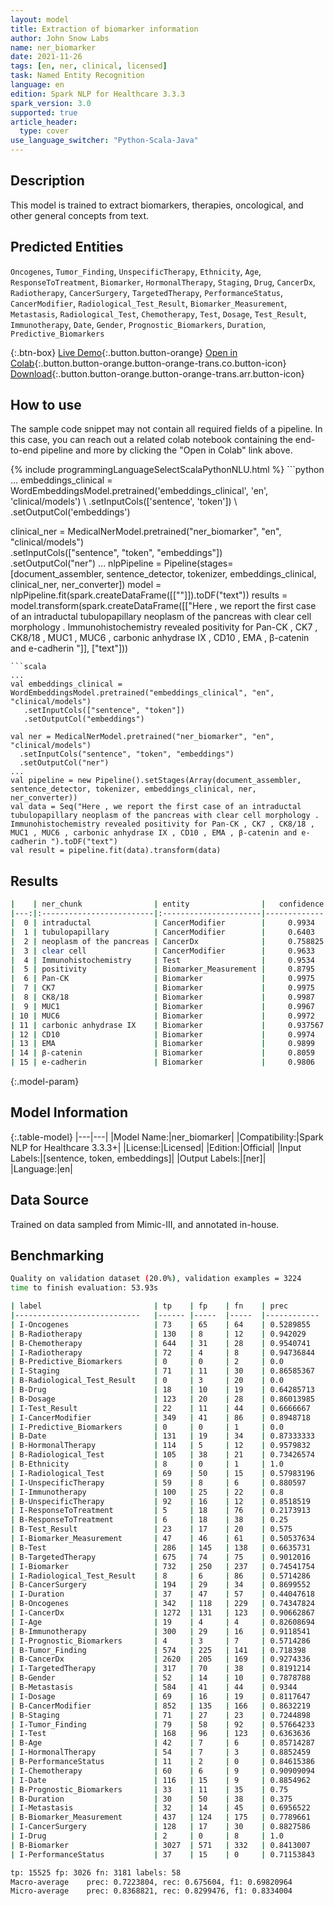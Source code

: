 ```yaml
---
layout: model
title: Extraction of biomarker information
author: John Snow Labs
name: ner_biomarker
date: 2021-11-26
tags: [en, ner, clinical, licensed]
task: Named Entity Recognition
language: en
edition: Spark NLP for Healthcare 3.3.3
spark_version: 3.0
supported: true
article_header:
  type: cover
use_language_switcher: "Python-Scala-Java"
---
```


## Description

This model is trained to extract biomarkers, therapies, oncological, and other general concepts from text.

## Predicted Entities

`Oncogenes`, `Tumor_Finding`, `UnspecificTherapy`, `Ethnicity`, `Age`, `ResponseToTreatment`, `Biomarker`, `HormonalTherapy`, `Staging`, `Drug`, `CancerDx`, `Radiotherapy`, `CancerSurgery`, `TargetedTherapy`, `PerformanceStatus`, `CancerModifier`, `Radiological_Test_Result`, `Biomarker_Measurement`, `Metastasis`, `Radiological_Test`, `Chemotherapy`, `Test`, `Dosage`, `Test_Result`, `Immunotherapy`, `Date`, `Gender`, `Prognostic_Biomarkers`, `Duration`, `Predictive_Biomarkers`

{:.btn-box}
[Live Demo](https://demo.johnsnowlabs.com/healthcare/NER_BIOMARKER/){:.button.button-orange}
[Open in Colab](https://colab.research.google.com/github/JohnSnowLabs/spark-nlp-workshop/blob/master/tutorials/Certification_Trainings/Healthcare/1.Clinical_Named_Entity_Recognition_Model.ipynb){:.button.button-orange.button-orange-trans.co.button-icon}
[Download](https://s3.amazonaws.com/auxdata.johnsnowlabs.com/clinical/models/ner_biomarker_en_3.3.3_3.0_1637935088644.zip){:.button.button-orange.button-orange-trans.arr.button-icon}

## How to use

The sample code snippet may not contain all required fields of a pipeline. In this case, you can reach out a related colab notebook containing the end-to-end pipeline and more by clicking the "Open in Colab" link above.




<div class="tabs-box" markdown="1">
{% include programmingLanguageSelectScalaPythonNLU.html %}
```python
...
embeddings_clinical = WordEmbeddingsModel.pretrained('embeddings_clinical', 'en', 'clinical/models') \
    .setInputCols(['sentence', 'token']) \
    .setOutputCol('embeddings')

clinical_ner = MedicalNerModel.pretrained("ner_biomarker", "en", "clinical/models") \
  .setInputCols(["sentence", "token", "embeddings"]) \
  .setOutputCol("ner")
...
nlpPipeline = Pipeline(stages=[document_assembler, sentence_detector, tokenizer, embeddings_clinical,  clinical_ner, ner_converter])
model = nlpPipeline.fit(spark.createDataFrame([[""]]).toDF("text"))
results = model.transform(spark.createDataFrame([["Here , we report the first case of an intraductal tubulopapillary neoplasm of the pancreas with clear cell morphology . Immunohistochemistry revealed positivity for Pan-CK , CK7 , CK8/18 , MUC1 , MUC6 , carbonic anhydrase IX , CD10 , EMA , β-catenin and e-cadherin "]], ["text"]))

```
```scala
...
val embeddings_clinical = WordEmbeddingsModel.pretrained("embeddings_clinical", "en", "clinical/models")
   .setInputCols(["sentence", "token"])
   .setOutputCol("embeddings")

val ner = MedicalNerModel.pretrained("ner_biomarker", "en", "clinical/models") 
  .setInputCols("sentence", "token", "embeddings")
  .setOutputCol("ner")
...
val pipeline = new Pipeline().setStages(Array(document_assembler, sentence_detector, tokenizer, embeddings_clinical, ner, ner_converter))
val data = Seq("Here , we report the first case of an intraductal tubulopapillary neoplasm of the pancreas with clear cell morphology . Immunohistochemistry revealed positivity for Pan-CK , CK7 , CK8/18 , MUC1 , MUC6 , carbonic anhydrase IX , CD10 , EMA , β-catenin and e-cadherin ").toDF("text")
val result = pipeline.fit(data).transform(data)
```
</div>

## Results

```bash
|    | ner_chunk                | entity                |   confidence |
|---:|:-------------------------|:----------------------|-------------:|
|  0 | intraductal              | CancerModifier        |     0.9934   |
|  1 | tubulopapillary          | CancerModifier        |     0.6403   |
|  2 | neoplasm of the pancreas | CancerDx              |     0.758825 |
|  3 | clear cell               | CancerModifier        |     0.9633   |
|  4 | Immunohistochemistry     | Test                  |     0.9534   |
|  5 | positivity               | Biomarker_Measurement |     0.8795   |
|  6 | Pan-CK                   | Biomarker             |     0.9975   |
|  7 | CK7                      | Biomarker             |     0.9975   |
|  8 | CK8/18                   | Biomarker             |     0.9987   |
|  9 | MUC1                     | Biomarker             |     0.9967   |
| 10 | MUC6                     | Biomarker             |     0.9972   |
| 11 | carbonic anhydrase IX    | Biomarker             |     0.937567 |
| 12 | CD10                     | Biomarker             |     0.9974   |
| 13 | EMA                      | Biomarker             |     0.9899   |
| 14 | β-catenin                | Biomarker             |     0.8059   |
| 15 | e-cadherin               | Biomarker             |     0.9806   |

```

{:.model-param}
## Model Information

{:.table-model}
|---|---|
|Model Name:|ner_biomarker|
|Compatibility:|Spark NLP for Healthcare 3.3.3+|
|License:|Licensed|
|Edition:|Official|
|Input Labels:|[sentence, token, embeddings]|
|Output Labels:|[ner]|
|Language:|en|

## Data Source

Trained on data sampled from Mimic-III, and annotated in-house.

## Benchmarking

```bash
Quality on validation dataset (20.0%), validation examples = 3224
time to finish evaluation: 53.93s

| label                      	| tp   	| fp  	| fn  	| prec       	| rec         	| f1         	|
|----------------------------	|------	|-----	|-----	|------------	|-------------	|------------	|
| I-Oncogenes                	| 73   	| 65  	| 64  	| 0.5289855  	| 0.5328467   	| 0.53090906 	|
| B-Radiotherapy             	| 130  	| 8   	| 12  	| 0.942029   	| 0.91549295  	| 0.9285714  	|
| B-Chemotherapy             	| 644  	| 31  	| 28  	| 0.9540741  	| 0.9583333   	| 0.956199   	|
| I-Radiotherapy             	| 72   	| 4   	| 8   	| 0.94736844 	| 0.9         	| 0.92307687 	|
| B-Predictive_Biomarkers    	| 0    	| 0   	| 2   	| 0.0        	| 0.0         	| 0.0        	|
| I-Staging                  	| 71   	| 11  	| 30  	| 0.86585367 	| 0.7029703   	| 0.77595633 	|
| B-Radiological_Test_Result 	| 0    	| 3   	| 20  	| 0.0        	| 0.0         	| 0.0        	|
| B-Drug                     	| 18   	| 10  	| 19  	| 0.64285713 	| 0.4864865   	| 0.5538461  	|
| B-Dosage                   	| 123  	| 20  	| 28  	| 0.86013985 	| 0.81456953  	| 0.8367347  	|
| I-Test_Result              	| 22   	| 11  	| 44  	| 0.6666667  	| 0.33333334  	| 0.44444448 	|
| I-CancerModifier           	| 349  	| 41  	| 86  	| 0.8948718  	| 0.80229884  	| 0.8460606  	|
| I-Predictive_Biomarkers    	| 0    	| 0   	| 1   	| 0.0        	| 0.0         	| 0.0        	|
| B-Date                     	| 131  	| 19  	| 34  	| 0.87333333 	| 0.7939394   	| 0.831746   	|
| B-HormonalTherapy          	| 114  	| 5   	| 12  	| 0.9579832  	| 0.9047619   	| 0.9306123  	|
| B-Radiological_Test        	| 105  	| 38  	| 21  	| 0.73426574 	| 0.8333333   	| 0.78066915 	|
| B-Ethnicity                	| 8    	| 0   	| 1   	| 1.0        	| 0.8888889   	| 0.94117653 	|
| I-Radiological_Test        	| 69   	| 50  	| 15  	| 0.57983196 	| 0.8214286   	| 0.67980295 	|
| I-UnspecificTherapy        	| 59   	| 8   	| 6   	| 0.880597   	| 0.9076923   	| 0.8939394  	|
| I-Immunotherapy            	| 100  	| 25  	| 22  	| 0.8        	| 0.8196721   	| 0.80971664 	|
| B-UnspecificTherapy        	| 92   	| 16  	| 12  	| 0.8518519  	| 0.88461536  	| 0.8679245  	|
| I-ResponseToTreatment      	| 5    	| 18  	| 76  	| 0.2173913  	| 0.061728396 	| 0.09615384 	|
| B-ResponseToTreatment      	| 6    	| 18  	| 38  	| 0.25       	| 0.13636364  	| 0.1764706  	|
| B-Test_Result              	| 23   	| 17  	| 20  	| 0.575      	| 0.53488374  	| 0.55421686 	|
| I-Biomarker_Measurement    	| 47   	| 46  	| 61  	| 0.50537634 	| 0.4351852   	| 0.4676617  	|
| B-Test                     	| 286  	| 145 	| 138 	| 0.6635731  	| 0.6745283   	| 0.6690058  	|
| B-TargetedTherapy          	| 675  	| 74  	| 75  	| 0.9012016  	| 0.9         	| 0.9006004  	|
| I-Biomarker                	| 732  	| 250 	| 237 	| 0.74541754 	| 0.75541794  	| 0.75038445 	|
| I-Radiological_Test_Result 	| 8    	| 6   	| 86  	| 0.5714286  	| 0.08510638  	| 0.14814815 	|
| B-CancerSurgery            	| 194  	| 29  	| 34  	| 0.8699552  	| 0.85087717  	| 0.86031044 	|
| I-Duration                 	| 37   	| 47  	| 57  	| 0.44047618 	| 0.39361703  	| 0.41573036 	|
| B-Oncogenes                	| 342  	| 118 	| 229 	| 0.74347824 	| 0.5989492   	| 0.66343355 	|
| I-CancerDx                 	| 1272 	| 131 	| 123 	| 0.90662867 	| 0.911828    	| 0.9092209  	|
| I-Age                      	| 19   	| 4   	| 4   	| 0.82608694 	| 0.82608694  	| 0.826087   	|
| B-Immunotherapy            	| 300  	| 29  	| 16  	| 0.9118541  	| 0.9493671   	| 0.9302325  	|
| I-Prognostic_Biomarkers    	| 4    	| 3   	| 7   	| 0.5714286  	| 0.36363637  	| 0.44444445 	|
| B-Tumor_Finding            	| 574  	| 225 	| 141 	| 0.718398   	| 0.8027972   	| 0.75825626 	|
| B-CancerDx                 	| 2620 	| 205 	| 169 	| 0.9274336  	| 0.9394048   	| 0.9333808  	|
| I-TargetedTherapy          	| 317  	| 70  	| 38  	| 0.8191214  	| 0.89295775  	| 0.8544474  	|
| B-Gender                   	| 52   	| 14  	| 10  	| 0.7878788  	| 0.83870965  	| 0.81250006 	|
| B-Metastasis               	| 584  	| 41  	| 44  	| 0.9344     	| 0.9299363   	| 0.9321628  	|
| I-Dosage                   	| 69   	| 16  	| 19  	| 0.8117647  	| 0.78409094  	| 0.7976879  	|
| B-CancerModifier           	| 852  	| 135 	| 166 	| 0.8632219  	| 0.83693516  	| 0.84987533 	|
| B-Staging                  	| 71   	| 27  	| 23  	| 0.7244898  	| 0.7553192   	| 0.7395834  	|
| I-Tumor_Finding            	| 79   	| 58  	| 92  	| 0.57664233 	| 0.4619883   	| 0.512987   	|
| I-Test                     	| 168  	| 96  	| 123 	| 0.6363636  	| 0.57731956  	| 0.60540545 	|
| B-Age                      	| 42   	| 7   	| 6   	| 0.85714287 	| 0.875       	| 0.8659794  	|
| I-HormonalTherapy          	| 54   	| 7   	| 3   	| 0.8852459  	| 0.94736844  	| 0.91525424 	|
| B-PerformanceStatus        	| 11   	| 2   	| 0   	| 0.84615386 	| 1.0         	| 0.9166667  	|
| I-Chemotherapy             	| 60   	| 6   	| 9   	| 0.90909094 	| 0.8695652   	| 0.8888889  	|
| I-Date                     	| 116  	| 15  	| 9   	| 0.8854962  	| 0.928       	| 0.90625    	|
| B-Prognostic_Biomarkers    	| 33   	| 11  	| 35  	| 0.75       	| 0.4852941   	| 0.58928573 	|
| B-Duration                 	| 30   	| 50  	| 38  	| 0.375      	| 0.44117647  	| 0.40540543 	|
| I-Metastasis               	| 32   	| 14  	| 45  	| 0.6956522  	| 0.41558442  	| 0.5203252  	|
| B-Biomarker_Measurement    	| 437  	| 124 	| 175 	| 0.7789661  	| 0.71405226  	| 0.745098   	|
| I-CancerSurgery            	| 128  	| 17  	| 30  	| 0.8827586  	| 0.8101266   	| 0.8448845  	|
| I-Drug                     	| 2    	| 0   	| 8   	| 1.0        	| 0.2         	| 0.3333333  	|
| B-Biomarker                	| 3027 	| 571 	| 332 	| 0.8413007  	| 0.9011611   	| 0.8702027  	|
| I-PerformanceStatus        	| 37   	| 15  	| 0   	| 0.71153843 	| 1.0         	| 0.83146065 	|

tp: 15525 fp: 3026 fn: 3181 labels: 58
Macro-average	 prec: 0.7223804, rec: 0.675604, f1: 0.69820964
Micro-average	 prec: 0.8368821, rec: 0.8299476, f1: 0.8334004
```
